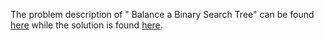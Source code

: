 The problem description of " Balance a Binary Search Tree" can be found [here](https://leetcode.com/problems/balance-a-binary-search-tree/) while the solution is found [here](https://github.com/aurimas13/LeetCode-HackerRank-MAANG/blob/main/LeetCode/Python%20Solutions/Balance%20a%20Binary%20Search%20Tree/balance.py).